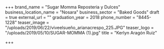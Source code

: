 +++
brand_name = "Sugar Momma Reposteria y Dulces"
business_location_name = "Nosara"
business_sector = "Baked Goods"
draft = true
external_url = ""
graduation_year = 2018
phone_number = "8445-1228"
teaser_image = "/uploads/2019/06/22/viveelsueño_arianacrespo_225.JPG"
teaser_logo = "/uploads/2019/05/10/SUGAR-MOMMA (1).jpg"
title = "Kerlyn Aragón Ruiz"

+++

